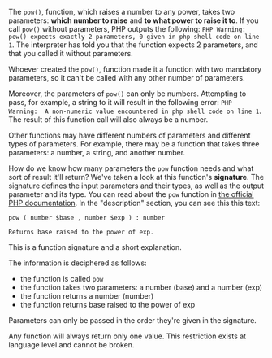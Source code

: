 
The `pow()`, function, which raises a number to any power, takes two parameters: **which number to raise** and **to what power to raise it to**. If you call `pow()` without parameters, PHP outputs the following: `PHP Warning:  pow() expects exactly 2 parameters, 0 given in php shell code on line 1`. The interpreter has told you that the function expects 2 parameters, and that you called it without parameters.

Whoever created the `pow()`, function made it a function with two mandatory parameters, so it can't be called with any other number of parameters.

Moreover, the parameters of `pow()` can only be numbers. Attempting to pass, for example, a string to it will result in the following error: `PHP Warning:  A non-numeric value encountered in php shell code on line 1`. The result of this function call will also always be a number.

Other functions may have different numbers of parameters and different types of parameters. For example, there may be a function that takes three parameters: a number, a string, and another number.

How do we know how many parameters the `pow` function needs and what sort of result it'll return? We've taken a look at this function's **signature**. The signature defines the input parameters and their types, as well as the output parameter and its type. You can read about the `pow` function in [the official PHP documentation](https://www.php.net/manual/en/function.pow.php). In the "description" section, you can see this this text:

```
pow ( number $base , number $exp ) : number

Returns base raised to the power of exp.
```

This is a function signature and a short explanation.

The information is deciphered as follows:
- the function is called `pow`
- the function takes two parameters: a number (base) and a number (exp)
- the function returns a number (number)
- the function returns base raised to the power of exp

Parameters can only be passed in the order they're given in the signature.

Any function will always return only one value. This restriction exists at language level and cannot be broken.

